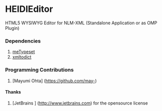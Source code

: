 HEIDIEditor
===========

HTML5 WYSIWYG Editor for NLM-XML  (Standalone Application or as OMP Plugin)

### Dependencies
  1. [meTypeset](https://github.com/MartinPaulEve/meTypeset)
  2. [xmltodict](https://github.com/martinblech/xmltodict)

### Programming Contributions
  1. [Mayumi Ohta] (https://github.com/may-)  

#### Thanks 
  1. [JetBrains ] (http://www.jetbrains.com) for the opensource license
